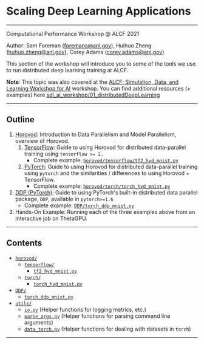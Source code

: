 # Scaling Deep Learning Applications

---

Computational Performance Workshop @ ALCF 2021

Author: Sam Foreman ([foremans@anl.gov](mailto:foremans@anl.gov)), Huihuo Zheng ([huhuo.zheng@anl.gov](mailto:huihuo.zheng@anl.gov)), Corey Adams ([corey.adams@anl.gov](mailto:corey.adams@anl.gov))

This section of the workshop will introduce you to some of the tools we use to run distributed deep learning training at ALCF.

**Note**: This topic was also covered at the [ALCF: Simulation, Data, and Learning Workshop for AI](https://github.com/argonne-lcf/sdl_ai_workshop) workshop. You can find additional resources (+ examples) here [sdl_ai_workshop/01_distributedDeepLearning](https://github.com/argonne-lcf/sdl_ai_workshop/blob/master/01_distributedDeepLearning/README.md)

---

## Outline

1. [Horovod](./horovod/README.md): Introduction to Data Parallelism and Model Parallelism, overview of Horovod.
   1. [TensorFlow](./horovod/tensorflow/README.md): Guide to using Horovod for distributed data-parallel training using `tensorflow >= 2.`
      - Complete example: [`horovod/tensorflow/tf2_hvd_mnist.py`](./horovod/tensorflow/tf2_hvd_mnist.py)
   2. [PyTorch](./horovod/torch/README.md): Guide to using Horovod for distributed data-parallel training using `pytorch` and the similarities / differences to using Horovod + TensorFlow.
      - Complete example: [`horovod/torch/torch_hvd_mnist.py`](./horovod/torch/torch_hvd_mnist.py)
2. [DDP (PyTorch)](./DDP/README.md): Guide to using PyTorch's built-in distributed data parallel package, `DDP`, available in `pytorch>=1.6`
   - Complete example: [`DDP/torch_ddp_mnist.py`](./DDP/torch_ddp_mnist.py)
3. Hands-On Example: Running each of the three examples above from an interactive job on ThetaGPU.

---

## Contents

- [`horovod/`](./horovod/README.md)
  - [`tensorflow/`](./horovod/tensorflow/README.md)
    - [`tf2_hvd_mnist.py`](./horovod/tensorflow/tf2_hvd_mnist.py)
  - [`torch/`](./horovod/torch/README.md)
    - [`torch_hvd_mnist.py`](./horovod/torch/torch_hvd_mnist.py)
- [`DDP/`](./DDP/README.md)
  - [`torch_ddp_mnist.py`](./DDP/torch_ddp_mnist.py)
- [`utils/`](./utils/)
  - [`io.py`](./utils/io.py)  (Helper functions for logging metrics, etc.)
  - [`parse_args.py`](./utils/parse_args.py) (Helper functions for parsing command line arguments)
  - [`data_torch.py`](./utils/data_torch.py) (Helper functions for dealing with datasets in `torch`)

---

<!---## Simple Scaling Comparison--->

<!---<img src="./images/scaling_transparent.png" alt="./images/pytorch_scaling.png" style="zoom:27%;" />--->